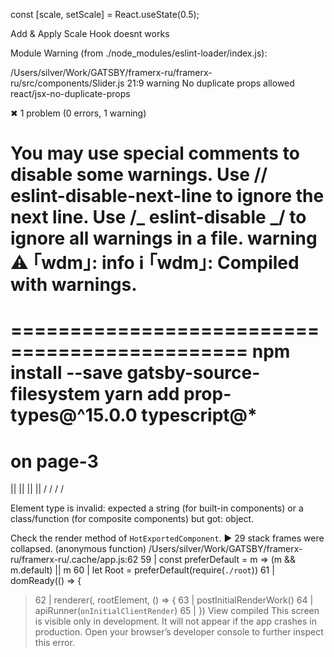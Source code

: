 const [scale, setScale] = React.useState(0.5);

Add & Apply Scale Hook
doesnt works

Module Warning (from ./node_modules/eslint-loader/index.js):

/Users/silver/Work/GATSBY/framerx-ru/framerx-ru/src/components/Slider.js
21:9 warning No duplicate props allowed react/jsx-no-duplicate-props

✖ 1 problem (0 errors, 1 warning)

You may use special comments to disable some warnings.
Use // eslint-disable-next-line to ignore the next line.
Use /_ eslint-disable _/ to ignore all warnings in a file.
warning ⚠ ｢wdm｣:
info ℹ ｢wdm｣: Compiled with warnings.
==============================================
==============================================
npm install --save gatsby-source-filesystem
yarn add prop-types@^15.0.0 typescript@\*
=============================================
on page-3
=============================================
|| || || ||
\/ \/ \/ \/

Element type is invalid: expected a string (for built-in components) or a class/function (for composite components) but got: object.

Check the render method of `HotExportedComponent`.
▶ 29 stack frames were collapsed.
(anonymous function)
/Users/silver/Work/GATSBY/framerx-ru/framerx-ru/.cache/app.js:62
59 | const preferDefault = m => (m && m.default) || m
60 | let Root = preferDefault(require(`./root`))
61 | domReady(() => {

> 62 | renderer(<Root />, rootElement, () => {
> 63 | postInitialRenderWork()
> 64 | apiRunner(`onInitialClientRender`)
> 65 | })
> View compiled
> This screen is visible only in development. It will not appear if the app crashes in production.
> Open your browser’s developer console to further inspect this error.
